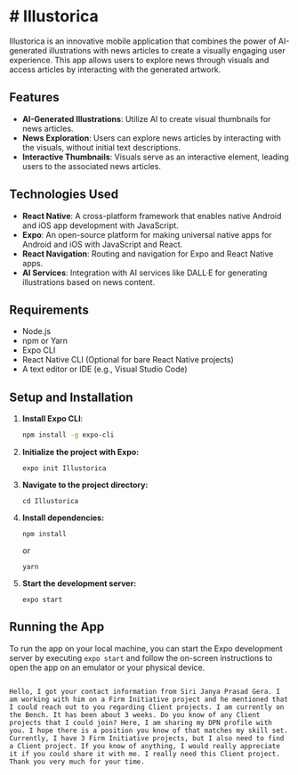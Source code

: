 # # Illustorica

Illustorica is an innovative mobile application that combines the power of AI-generated illustrations with news articles to create a visually engaging user experience. This app allows users to explore news through visuals and access articles by interacting with the generated artwork.

## Features

- **AI-Generated Illustrations**: Utilize AI to create visual thumbnails for news articles.
- **News Exploration**: Users can explore news articles by interacting with the visuals, without initial text descriptions.
- **Interactive Thumbnails**: Visuals serve as an interactive element, leading users to the associated news articles.

## Technologies Used

- **React Native**: A cross-platform framework that enables native Android and iOS app development with JavaScript.
- **Expo**: An open-source platform for making universal native apps for Android and iOS with JavaScript and React.
- **React Navigation**: Routing and navigation for Expo and React Native apps.
- **AI Services**: Integration with AI services like DALL·E for generating illustrations based on news content.

## Requirements

- Node.js
- npm or Yarn
- Expo CLI
- React Native CLI (Optional for bare React Native projects)
- A text editor or IDE (e.g., Visual Studio Code)

## Setup and Installation

1. **Install Expo CLI**:
   ```sh
   npm install -g expo-cli

2. **Initialize the project with Expo:**
   ```
   expo init Illustorica
   ```

3. **Navigate to the project directory:**
   ```
   cd Illustorica
   ```

4. **Install dependencies:**
   ```
   npm install
   ```
   or
   ```
   yarn
   ```

5. **Start the development server:**
   ```
   expo start
   ```

## Running the App

To run the app on your local machine, you can start the Expo development server by executing `expo start` and follow the on-screen instructions to open the app on an emulator or your physical device.
```

Hello, I got your contact information from Siri Janya Prasad Gera. I am working with him on a Firm Initiative project and he mentioned that I could reach out to you regarding Client projects. I am currently on the Bench. It has been about 3 weeks. Do you know of any Client projects that I could join? Here, I am sharing my DPN profile with you. I hope there is a position you know of that matches my skill set. Currently, I have 3 Firm Initiative projects, but I also need to find a Client project. If you know of anything, I would really appreciate it if you could share it with me. I really need this Client project. Thank you very much for your time.

